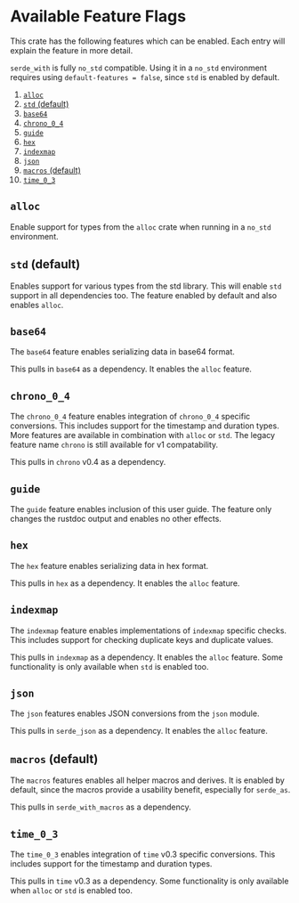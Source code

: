 # Available Feature Flags

This crate has the following features which can be enabled.
Each entry will explain the feature in more detail.

`serde_with` is fully `no_std` compatible.
Using it in a `no_std` environment requires using `default-features = false`, since `std` is enabled by default.

1. [`alloc`](#alloc)
2. [`std` (default)](#std-default)
3. [`base64`](#base64)
4. [`chrono_0_4`](#chrono_0_4)
5. [`guide`](#guide)
6. [`hex`](#hex)
7. [`indexmap`](#indexmap)
8. [`json`](#json)
9. [`macros` (default)](#macros-default)
10. [`time_0_3`](#time_0_3)

## `alloc`

Enable support for types from the `alloc` crate when running in a `no_std` environment.

## `std` (default)

Enables support for various types from the std library.
This will enable `std` support in all dependencies too.
The feature enabled by default and also enables `alloc`.

## `base64`

The `base64` feature enables serializing data in base64 format.

This pulls in `base64` as a dependency.
It enables the `alloc` feature.

## `chrono_0_4`

The `chrono_0_4` feature enables integration of `chrono_0_4` specific conversions.
This includes support for the timestamp and duration types.
More features are available in combination with `alloc` or `std`.
The legacy feature name `chrono` is still available for v1 compatability.

This pulls in `chrono` v0.4 as a dependency.

## `guide`

The `guide` feature enables inclusion of this user guide.
The feature only changes the rustdoc output and enables no other effects.

## `hex`

The `hex` feature enables serializing data in hex format.

This pulls in `hex` as a dependency.
It enables the `alloc` feature.

## `indexmap`

The `indexmap` feature enables implementations of `indexmap` specific checks.
This includes support for checking duplicate keys and duplicate values.

This pulls in `indexmap` as a dependency.
It enables the `alloc` feature.
Some functionality is only available when `std` is enabled too.

## `json`

The `json` features enables JSON conversions from the `json` module.

This pulls in `serde_json` as a dependency.
It enables the `alloc` feature.

## `macros` (default)

The `macros` features enables all helper macros and derives.
It is enabled by default, since the macros provide a usability benefit, especially for `serde_as`.

This pulls in `serde_with_macros` as a dependency.

## `time_0_3`

The `time_0_3` enables integration of `time` v0.3 specific conversions.
This includes support for the timestamp and duration types.

This pulls in `time` v0.3 as a dependency.
Some functionality is only available when `alloc` or `std` is enabled too.
